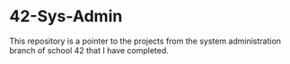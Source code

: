 # 42-Sys-Admin
This repository is a pointer to the projects from the system administration branch of school 42 that I have completed.
